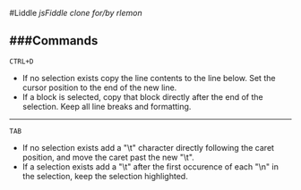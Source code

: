 #Liddle
*jsFiddle clone for/by rlemon*

###Commands
---------------------------------------------

`CTRL+D`

* If no selection exists copy the line contents to the line below. Set the cursor position to the end of the new line.
* If a block is selected, copy that block directly after the end of the selection. Keep all line breaks and formatting.

---------------------------------------------

`TAB`

* If no selection exists add a "\t" character directly following the caret position, and move the caret past the new "\t".
* If a selection exists add a "\t" after the first occurence of each "\n" in the selection, keep the selection highlighted.
